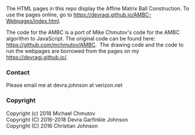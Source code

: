 The HTML pages in this repo display the Affine Matrix Ball Construction.
To use the pages online, go to https://devragj.github.io/AMBC-Webpages/index.html.

The code for the AMBC is a port of Mike Chmutov's code for the AMBC algorithm to JavaScript.
The original code can be found here:  https://github.com/mchmutov/AMBC.&nbsp;
The drawing code and the code to run the webpages are borrowed from the pages on my https://devragj.github.io/.

### Contact  
Please email me at devra.johnson at verizon.net

### Copyright
Copyright (c) 2018 Michael Chmutov  
Copyright (C) 2016-2018 Devra Garfinkle Johnson    
Copyright (C) 2016 Christian Johnson  
